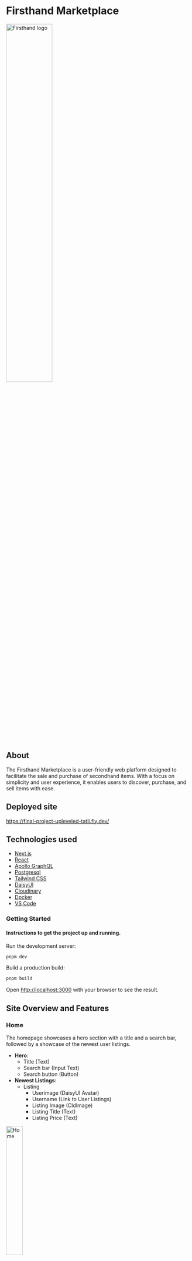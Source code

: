 # Firsthand Marketplace
<img width="50%" alt="Firsthand logo" src="https://github.com/Tatli/final-project-upleveled/assets/9433075/5e6e920f-5b29-4c99-8926-6cb93fa19bbf0">

## About
The Firsthand Marketplace is a user-friendly web platform designed to facilitate the sale and purchase of secondhand items. With a focus on simplicity and user experience, it enables users to discover, purchase, and sell items with ease.

## Deployed site 
https://final-project-upleveled-tatli.fly.dev/

## Technologies used
- [Next.js](https://nextjs.org/)
- [React](https://react.dev/)
- [Apollo GraphQL](https://www.apollographql.com/)
- [Postgresql](https://www.postgresql.org/)
- [Tailwind CSS](https://tailwindcss.com/)
- [DaisyUI](https://daisyui.com/)
- [Cloudinary](https://cloudinary.com/)
- [Dpcker](https://www.docker.com/)
- [VS Code](https://code.visualstudio.com/)

### Getting Started
#### Instructions to get the project up and running.

Run the development server:
```bash
pnpm dev
```
Build a production build:
```bash
pnpm build
```

Open [http://localhost:3000](http://localhost:3000) with your browser to see the result.

## Site Overview and Features
### Home
The homepage showcases a hero section with a title and a search bar, followed by a showcase of the newest user listings.
- **Hero**:
  - Title (Text)
  - Search bar (Input Text)
  - Search button (Button)
- **Newest Listings**:
  - Listing
    - Userimage (DaisyUI Avatar)
    - Username (Link to User Listings)
    - Listing Image (CldImage)
    - Listing Title (Text)
    - Listing Price (Text)
<img width="30%" alt="Home" src="https://github.com/Tatli/final-project-upleveled/assets/9433075/eb13e471-3ad5-4c44-8ee7-adffd2c70d42">

<hr />

### Register
A straightforward registration form that includes all the necessary fields to sign up a new user.
- **Form fields**:
  - Username (Input Text) [*]
  - Password (Input Password) [*]
  - Email (Input Email) [Regex controlled] [*]
  - Newsletter Sign Up (Input Checkbox) 
  - Accept TOS and Privacy Policy (Input Checkbox) [*]
  - Register Button (Button)
- Link to Login (if already has a user)
<img width="30%" alt="Create new listing" src="https://github.com/Tatli/final-project-upleveled/assets/9433075/4703feb0-cbf4-4686-8c03-53fd427944a0">
<img width="30%" alt="Create new listing" src="https://github.com/Tatli/final-project-upleveled/assets/9433075/f7743caf-589c-4ea3-bf5f-83e68a86cca0">

<hr />

### Login
A user-friendly login form with the essential fields
Link to registration form and password recovery.
- **Form fields**:
  - Username (Input - Text)
  - Password (Input - Text)
  - Remember me (Input - Checkbox)
- Forgot Password (Link)
- Link to Sign Up
<img width="30%" alt="Create new listing" src="https://github.com/Tatli/final-project-upleveled/assets/9433075/61caffe6-6c92-416c-b6d5-269486b55b10">

<hr />

### View Single Listing
A detailed view of a single listing from a user, including all relevant information.
- **Details**:
  - Category (Link to Single Category)
  - Listing Image (CldImage)
  - Listing Title (Text)
  - Listing Description (Text)
  - Listing Status (Text)
  - Listing updated on (Text)
  - Listing Created on (Text)
  - Edit (Button) (Link to Edit Listing) 
  - Delete (Button)
  - Listing ID
<img width="30%" alt="Create new listing" src="https://github.com/Tatli/final-project-upleveled/assets/9433075/497de179-9587-4044-a1b6-73fccd6776d9">

<hr />

### View/Edit Profile
An editable form for users to update their listing.
- Settings (Selection)
  - Currently Selected Name (Link)
- Profile
  - User Information
    - Username (Input Text)
    - Password (Input Password)
    - Profile Type (Dropdown Select)
  - Personal Information
    - First name (Input Text)
    - Last name (Input Text)
    - Birth Date (Input Date)
  - Contact Information
    - Email (Input Email)
    - Phone (Input Text)
  - Address
    - Street (Input Text)
    - City (Input Text)
    - Country (Input Text)
    - Postal Code (Input Text)
  - Edit (Button) (Enables Input Fields)
  - Save (Button)
  - Cancel (Button) (Disables Input Fields)
- Profile picture
  - User Image (CldImage)
  - Upload (CldButton)
  - Update (Button)

<img width="30%" alt="View-Edit Profile blank" src="https://github.com/Tatli/final-project-upleveled/assets/9433075/f2d889f4-0115-4141-87b4-60ead861f7e2">
<img width="30%" alt="View-Edit Profile - edit mode" src="https://github.com/Tatli/final-project-upleveled/assets/9433075/a4772a06-df3b-41bc-b76e-218125a8527a">
<img width="30%" alt="View-Edit Profile - image edit" src="https://github.com/Tatli/final-project-upleveled/assets/9433075/ea63c6e2-e21b-4c79-acbf-b3a5ed92b5fa">

<hr />

### Manage Listings
A management section for users to view and control their listings.
Edit and delete functionalities for each offer.
  - Listing Image (CldImage)
  - Listing Title (Text)
  - Listing Price (Text)
  - Listing Status (Text)
  - Listing updated on (Text)
  - Listing Created on (Text)
  - Edit (Button) (Link to Edit Listing) 
  - Delete (Button)
  - Listing ID
<img width="30%" alt="Manage Listings" src="https://github.com/Tatli/final-project-upleveled/assets/9433075/fd717a34-e75c-44f4-bcd3-0f803e0e4974">

<hr />

### Edit Listing
A comprehensive form for users to edit their listings.
  - Listing Title (Input Text)
  - Price (Input Text)
  - Category (Button) (Opens Modal Dialog)
    - Single Category [] (Input Radiobox)
    - Button (Closes Modal Dialog)
  - Currently Selected Category (Text)
  - Description (Textbox)
  - Status
    New Status (Dropdown Select)
  - Current status (Text)
  - Listing Image (CldImage)
  - Upload (Button)
  - Update (Button)
  - Contact and Place of Sale
    - Profile Settings (Link) 
  - Save (Button)
<img width="30%" alt="Edit User Listing" src="https://github.com/Tatli/final-project-upleveled/assets/9433075/d91c7225-e446-4cc3-8625-4e82c2e73542">

<hr />

### Create New Listing
An intuitive form for users to create a new listing.
- **Form fields**:
- Title (Input Text)
- Price (Input Text)
- Category (Button) (Opens Modal Dialog)
    - Single Category [] (Input Radiobox)
    - Button (Closes Modal Dialog)
- Description (Textbox)
- Image (CldImage)
- Upload (Button)
- Contact (If Profile/Address Information set)
  - Name (Text)
  - Email (Email)
  - Phone (Text)
  - Profile Settings (Link) 
- Place of sale
  - Country
  - City
  - Address
  - Postal Code
  - Profile Settings (Link)
Contact (If no Profile/Address Information set)
  - Profile Settings (Link)
- Publish (Button)
<img width="30%" alt="Create new listing" src="https://github.com/Tatli/final-project-upleveled/assets/9433075/951a8892-4220-4f2c-9c97-ebd8dbe1c899">
<img width="30%" alt="Create new listing - Categories " src="https://github.com/Tatli/final-project-upleveled/assets/9433075/234494d1-9c2f-42ba-b935-9eef18669820">
<img width="30%" alt="Create new listing - Cloudinary Upload " src="https://github.com/Tatli/final-project-upleveled/assets/9433075/ad3d9a5e-c35a-4fb2-9898-15fe6ecd6126">

<hr />

### Categories
A view of individual categories, displaying related images and the number of listings.
- Single Category (Multiple Categories)
  -  Image of Category (CldImage)
  -  Name of Category (Text)
  -  Number of listings inside Category (Text) (to be implemented)

<img width="30%" alt="Categories responsive" src="https://github.com/Tatli/final-project-upleveled/assets/9433075/c4e29a9d-4da4-4883-a231-157ce61c4ad0">
<img width="30%" alt="Categories" src="https://github.com/Tatli/final-project-upleveled/assets/9433075/fb41b82f-6b50-4d0a-a76c-00ebf66735e4">
<img width="30%" alt="Categories - full width" src="https://github.com/Tatli/final-project-upleveled/assets/9433075/17f45265-64df-4082-aae7-14d44911e7f3">

<hr />

### Single User Listings
A collection of listings from a single user.
- **Listings**:
  - Header with Count of users active listings
  - User Image (CldImage) necessary?
  - Username (Text) necessary?
  - Listing image (CldImage)
  - Listing title (Text)
  - Listing price (Text)
<img width="30%" alt="Single User Newest Listings" src="https://github.com/Tatli/final-project-upleveled/assets/9433075/2062a78c-5d01-4300-961a-cde1396f8bd7">
